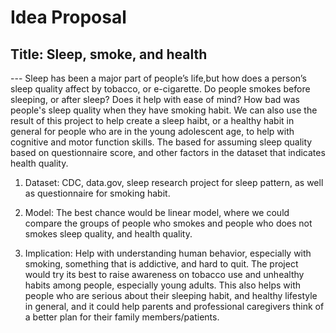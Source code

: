 # **Idea Proposal** 
## Title: Sleep, smoke, and health
--- Sleep has been a major part of people’s life,but how does a person’s sleep quality affect by tobacco, or e-cigarette. Do people smokes before sleeping, or after sleep? Does it help with ease of mind? How bad was people's sleep quality when they have smoking habit. We can also use the result of this project to help create a sleep haibt, or a healthy habit in general for people who are in the young adolescent age, to help with cognitive and motor function skills.
The based for assuming sleep quality based on questionnaire score, and other factors in the dataset that indicates health quality.

1. Dataset:
CDC, data.gov, sleep research project for sleep pattern, as well as questionnaire for smoking habit. 

2. Model:
The best chance would be linear model, where we could compare the groups of people who smokes and people who does not smokes sleep quality, and health quality. 

3. Implication: 
Help with understanding human behavior, especially with smoking, something that is addictive, and hard to quit. The project would try its best to raise awareness on tobacco use and unhealthy habits among people, especially young adults. 
This also helps with people who are serious about their sleeping habit, and healthy lifestyle in general, and it could help parents and professional caregivers think of a better plan for their family members/patients.
